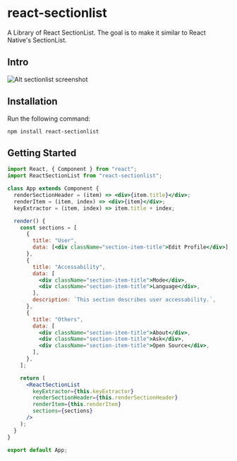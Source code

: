# react-sectionlist

A Library of React SectionList.
The goal is to make it similar to React Native's SectionList.

## Intro

![Alt sectionlist screenshot](media/sectionlist.png)

## Installation

Run the following command:

`npm install react-sectionlist`

## Getting Started

```jsx
import React, { Component } from "react";
import ReactSectionList from "react-sectionlist";

class App extends Component {
  renderSectionHeader = (item) => <div>{item.title}</div>;
  renderItem = (item, index) => <div>{item}</div>;
  keyExtractor = (item, index) => item.title + index;

  render() {
    const sections = [
      {
        title: "User",
        data: [<div className="section-item-title">Edit Profile</div>],
      },
      {
        title: "Accessability",
        data: [
          <div className="section-item-title">Mode</div>,
          <div className="section-item-title">Language</div>,
        ],
        description: `This section describes user accessability.`,
      },
      {
        title: "Others",
        data: [
          <div className="section-item-title">About</div>,
          <div className="section-item-title">Ask</div>,
          <div className="section-item-title">Open Source</div>,
        ],
      },
    ];

    return (
      <ReactSectionList
        keyExtractor={this.keyExtractor}
        renderSectionHeader={this.renderSectionHeader}
        renderItem={this.renderItem}
        sections={sections}
      />
    );
  }
}

export default App;
```
